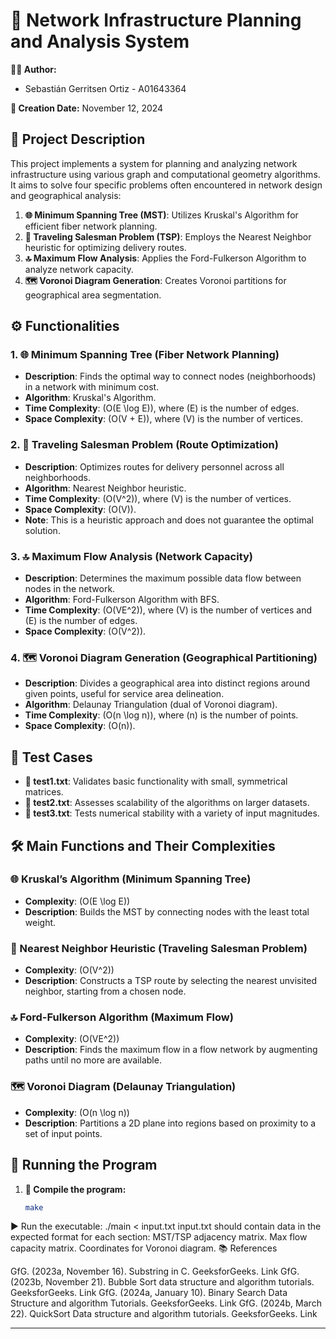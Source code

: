 # 📘 Network Infrastructure Planning and Analysis System

**👨‍💻 Author:**
- Sebastián Gerritsen Ortiz - A01643364

**📅 Creation Date:** November 12, 2024

## 📝 Project Description

This project implements a system for planning and analyzing network infrastructure using various graph and computational geometry algorithms. It aims to solve four specific problems often encountered in network design and geographical analysis:

1. **🌐 Minimum Spanning Tree (MST)**: Utilizes Kruskal's Algorithm for efficient fiber network planning.
2. **🚛 Traveling Salesman Problem (TSP)**: Employs the Nearest Neighbor heuristic for optimizing delivery routes.
3. **🔝 Maximum Flow Analysis**: Applies the Ford-Fulkerson Algorithm to analyze network capacity.
4. **🗺️ Voronoi Diagram Generation**: Creates Voronoi partitions for geographical area segmentation.

## ⚙️ Functionalities

### 1. 🌐 Minimum Spanning Tree (Fiber Network Planning)
- **Description**: Finds the optimal way to connect nodes (neighborhoods) in a network with minimum cost.
- **Algorithm**: Kruskal's Algorithm.
- **Time Complexity**: \(O(E \log E)\), where \(E\) is the number of edges.
- **Space Complexity**: \(O(V + E)\), where \(V\) is the number of vertices.

### 2. 🚛 Traveling Salesman Problem (Route Optimization)
- **Description**: Optimizes routes for delivery personnel across all neighborhoods.
- **Algorithm**: Nearest Neighbor heuristic.
- **Time Complexity**: \(O(V^2)\), where \(V\) is the number of vertices.
- **Space Complexity**: \(O(V)\).
- **Note**: This is a heuristic approach and does not guarantee the optimal solution.

### 3. 🔝 Maximum Flow Analysis (Network Capacity)
- **Description**: Determines the maximum possible data flow between nodes in the network.
- **Algorithm**: Ford-Fulkerson Algorithm with BFS.
- **Time Complexity**: \(O(VE^2)\), where \(V\) is the number of vertices and \(E\) is the number of edges.
- **Space Complexity**: \(O(V^2)\).

### 4. 🗺️ Voronoi Diagram Generation (Geographical Partitioning)
- **Description**: Divides a geographical area into distinct regions around given points, useful for service area delineation.
- **Algorithm**: Delaunay Triangulation (dual of Voronoi diagram).
- **Time Complexity**: \(O(n \log n)\), where \(n\) is the number of points.
- **Space Complexity**: \(O(n)\).

## 🧪 Test Cases

- **📄 test1.txt**: Validates basic functionality with small, symmetrical matrices.
- **📄 test2.txt**: Assesses scalability of the algorithms on larger datasets.
- **📄 test3.txt**: Tests numerical stability with a variety of input magnitudes.

## 🛠️ Main Functions and Their Complexities

### 🌐 Kruskal’s Algorithm (Minimum Spanning Tree)
- **Complexity**: \(O(E \log E)\)
- **Description**: Builds the MST by connecting nodes with the least total weight.

### 🚛 Nearest Neighbor Heuristic (Traveling Salesman Problem)
- **Complexity**: \(O(V^2)\)
- **Description**: Constructs a TSP route by selecting the nearest unvisited neighbor, starting from a chosen node.

### 🔝 Ford-Fulkerson Algorithm (Maximum Flow)
- **Complexity**: \(O(VE^2)\)
- **Description**: Finds the maximum flow in a flow network by augmenting paths until no more are available.

### 🗺️ Voronoi Diagram (Delaunay Triangulation)
- **Complexity**: \(O(n \log n)\)
- **Description**: Partitions a 2D plane into regions based on proximity to a set of input points.

## 🚀 Running the Program

1. **🔧 Compile the program:**
   ```bash
   make
▶️ Run the executable:
./main < input.txt
input.txt should contain data in the expected format for each section:
MST/TSP adjacency matrix.
Max flow capacity matrix.
Coordinates for Voronoi diagram.
📚 References

GfG. (2023a, November 16). Substring in C. GeeksforGeeks. Link
GfG. (2023b, November 21). Bubble Sort data structure and algorithm tutorials. GeeksforGeeks. Link
GfG. (2024a, January 10). Binary Search Data Structure and algorithm Tutorials. GeeksforGeeks. Link
GfG. (2024b, March 22). QuickSort Data structure and algorithm tutorials. GeeksforGeeks. Link

--- 

